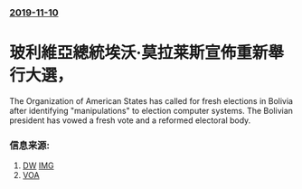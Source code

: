 ### [2019-11-10](/news/2019/11/10/index.md)

##### 
# 玻利維亞總統埃沃·莫拉莱斯宣佈重新舉行大選， 

The Organization of American States has called for fresh elections in Bolivia after identifying "manipulations" to election computer systems. The Bolivian president has vowed a fresh vote and a reformed electoral body.


### 信息来源:

1. [DW](https://www.dw.com/en/bolivia-evo-morales-calls-for-new-elections-after-oas-audit/a-51190661) [IMG](https://www.dw.com/image/50732370_304.jpg)
2. [VOA](https://www.voachinese.com/a/bolivian-president-resigns-under-oressure/5160686.html)
